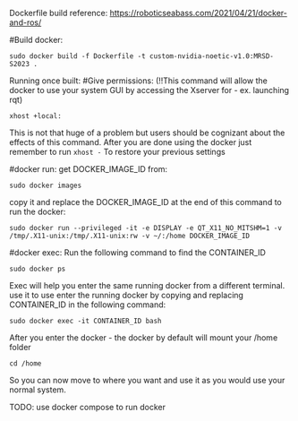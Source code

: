 Dockerfile build reference: 
https://roboticseabass.com/2021/04/21/docker-and-ros/


#Build docker: 
```
sudo docker build -f Dockerfile -t custom-nvidia-noetic-v1.0:MRSD-S2023 .
```
Running once built: 
#Give permissions:
(!!This command will allow the docker to use your system GUI by accessing the Xserver for - ex. launching rqt)
```
xhost +local:
```
This is not that huge of a problem but users should be cognizant about the effects of this command.
After you are done using the docker just remember to run ``` xhost - ``` To restore your previous settings

#docker run:
get DOCKER_IMAGE_ID from:
```
sudo docker images
```

copy it and replace the DOCKER_IMAGE_ID at the end of this command to run the docker:
```
sudo docker run --privileged -it -e DISPLAY -e QT_X11_NO_MITSHM=1 -v /tmp/.X11-unix:/tmp/.X11-unix:rw -v ~/:/home DOCKER_IMAGE_ID
```

#docker exec:
Run the following command to find the CONTAINER_ID
```
sudo docker ps 
```

Exec will help you enter the same running docker from a different terminal.
use it to use enter the running docker by copying and replacing CONTAINER_ID in the following command:
```
sudo docker exec -it CONTAINER_ID bash
```

After you enter the docker - the docker by default will mount your /home folder
```
cd /home
```
So you can now move to where you want and use it as you would use your normal system.

TODO: 
use docker compose to run docker
